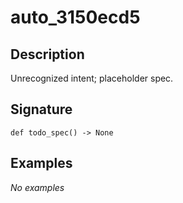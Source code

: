 # auto_3150ecd5

## Description
Unrecognized intent; placeholder spec.

## Signature
```
def todo_spec() -> None
```

## Examples
_No examples_
